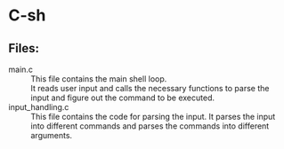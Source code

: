 # C-sh

## Files:
<dl>
<dt> main.c </dt>
<dd> This file contains the main shell loop. <br> It reads user input and calls the necessary functions to parse the input and figure out the command to be executed. </dd>

<dt> input_handling.c </dt>
<dd> This file contains the code for parsing the input. It parses the input into different commands and parses the commands into different arguments.